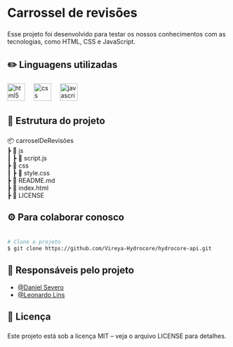<h1 align="left">Carrossel de revisões</h1>

###

<p align="left">Esse projeto foi desenvolvido para testar os nossos conhecimentos com as tecnologias, como HTML, CSS e JavaScript.</p>

###

<h2 align="left">✏️ Linguagens utilizadas</h2>

###

<div align="left">
  <img src="https://cdn.jsdelivr.net/gh/devicons/devicon/icons/html5/html5-original.svg" height="40" alt="html5 logo"  />
  <img width="12" />
  <img src="https://cdn.jsdelivr.net/gh/devicons/devicon/icons/css3/css3-original.svg" height="40" alt="css logo"  />
  <img width="12" />
  <img src="https://cdn.jsdelivr.net/gh/devicons/devicon/icons/javascript/javascript-original.svg" height="40" alt="javascript logo"  />
</div>

###

<h2 align="left">📂 Estrutura do projeto</h2>

###

<p align="left">📦 carroselDeRevisões<br> ┣ 📂 js<br> ┃ ┣ 📄 script.js<br> ┣ 📂 css<br> ┃ ┣ 📄 style.css<br> ┣ 📄 README.md<br> ┣ 📄 index.html<br> ┣ 📄 LICENSE</p>

###

<h2 align="left">⚙️ Para colaborar conosco</h2>

###

```bash

# Clone o projeto
$ git clone https://github.com/Vireya-Hydrocore/hydrocore-api.git

```

###

<h2 align="left">👤 Responsáveis pelo projeto</h2>

- [@Daniel Severo](https://github.com/DanielTogSevero)
- [@Leonardo Lins](https://github.com/leonardolinsz)

###

<h2 align="left">📜 Licença</h2>

###

<p align="left">Este projeto está sob a licença MIT – veja o arquivo LICENSE para detalhes.</p>

###
